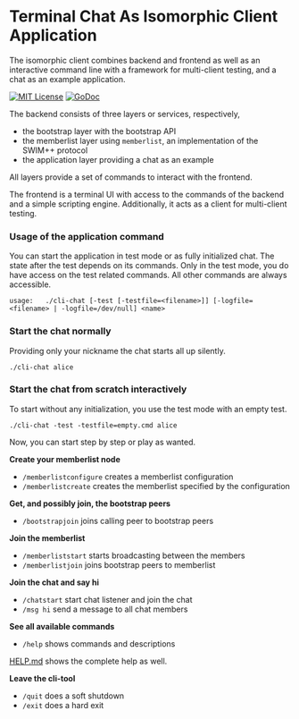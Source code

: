 # Terminal Chat As Isomorphic Client Application

The isomorphic client combines backend and frontend as well as an interactive command line 
with a framework for multi-client testing, and a chat as an example application.

[![MIT License](https://img.shields.io/github/license/mashape/apistatus.svg?maxAge=2592000)](https://github.com/stefanhans/programming-reactive-systems-in-go/blob/master/LICENSE)
[![GoDoc](https://godoc.org/github.com/stefanhans/programming-reactive-systems-in-go/cli-chat?status.svg)](https://godoc.org/github.com/stefanhans/programming-reactive-systems-in-go/cli-chat)


The backend consists of three layers or services, respectively,
 
 - the bootstrap layer with the bootstrap API 
 - the memberlist layer using `memberlist`, an implementation of the SWIM++ protocol
 - the application layer providing a chat as an example 
 
 All layers provide a set of commands to interact with the frontend.
 
 The frontend is a terminal UI with access to the commands of the backend and a simple scripting engine.
 Additionally, it acts as a client for multi-client testing.   


### Usage of the application command

You can start the application in test mode or as fully initialized chat. The state after the test depends on its commands. 
Only in the test mode, you do have access on the test related commands. All other commands are always accessible.

```
usage: 	 ./cli-chat [-test [-testfile=<filename>]] [-logfile=<filename> | -logfile=/dev/null] <name>
```


### Start the chat normally

Providing only your nickname the chat starts all up silently.

```
./cli-chat alice
```


### Start the chat from scratch interactively

To start without any initialization, you use the test mode with an empty test.

```
./cli-chat -test -testfile=empty.cmd alice
```

Now, you can start step by step or play as wanted.


**Create your memberlist node**

- `/memberlistconfigure` creates a memberlist configuration
- `/memberlistcreate` creates the memberlist specified by the configuration


**Get, and possibly join, the bootstrap peers**

- `/bootstrapjoin` joins calling peer to bootstrap peers


**Join the memberlist**

- `/memberliststart` starts broadcasting between the members
- `/memberlistjoin` joins bootstrap peers to memberlist


**Join the chat and say hi**

- `/chatstart` start chat listener and join the chat
- `/msg hi` send a message to all chat members


**See all available commands**

- `/help` shows commands and descriptions 

[HELP.md](HELP.md) shows the complete help as well.


**Leave the cli-tool**

- `/quit` does a soft shutdown
- `/exit` does a hard exit


